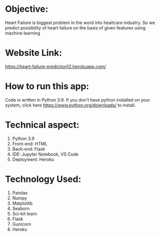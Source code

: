 # Objective:
Heart Failure is biggest problem in the word into healtcare industry. So we predict possibility of heart failure on the basis of given features using machine learning

# Website Link:
https://heart-failure-prediction12.herokuapp.com/

# How to run this app:
Code is written in Python 3.9. If you don't have python installed on your system, click here https://www.python.org/downloads/ to install.

# Technical aspect:
1.  Python 3.9
2.  Front-end: HTML
3.  Back-end: Flask
4.  IDE: Jupyter Notebook, VS Code
5.  Deployment: Heroku

# Technology Used:
1.  Pandas
2.  Numpy
3.  Matplotlib
4.  Seaborn
5.  Sci-kit learn
6.  Flask
7.  Gunicorn
8.  Heroku


